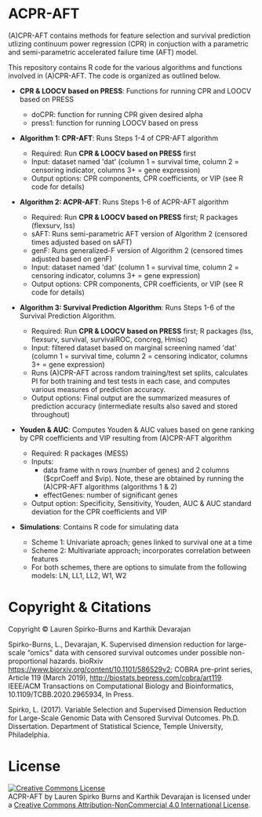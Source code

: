 # ACPR-AFT
(A)CPR-AFT contains methods for feature selection and survival prediction utlizing continuum power regression (CPR) in conjuction with a parametric and semi-parametric accelerated failure time (AFT) model.

This repository contains R code for the various algorithms and functions involved in (A)CPR-AFT. The code is organized as outlined below.

* **CPR & LOOCV based on PRESS**: Functions for running CPR and LOOCV based on PRESS
  * doCPR: function for running CPR given desired alpha
  * press1: function for running LOOCV based on press
  
* **Algorithm 1: CPR-AFT**: Runs Steps 1-4 of CPR-AFT algorithm 
  * Required: Run **CPR & LOOCV based on PRESS** first
  * Input: dataset named 'dat' (column 1 = survival time, column 2 = censoring indicator, columns 3+ = gene expression)
  * Output options: CPR components, CPR coefficients, or VIP (see R code for details)

* **Algorithm 2: ACPR-AFT**: Runs Steps 1-6 of ACPR-AFT algorithm 
  * Required: Run **CPR & LOOCV based on PRESS** first; R packages (flexsurv, lss)
  * sAFT: Runs semi-parametric AFT version of Algorithm 2 (censored times adjusted based on sAFT)
  * genF: Runs generalized-F version of Algorithm 2 (censored times adjusted based on genF)
  * Input: dataset named 'dat' (column 1 = survival time, column 2 = censoring indicator, columns 3+ = gene expression)
  * Output options: CPR components, CPR coefficients, or VIP (see R code for details)

* **Algorithm 3: Survival Prediction Algorithm**: Runs Steps 1-6 of the Survival Prediction Algorithm.
  * Required: Run **CPR & LOOCV based on PRESS** first; R packages (lss, flexsurv, survival, survivalROC, concreg, Hmisc)
  * Input: filtered dataset based on marginal screening named 'dat' (column 1 = survival time, column 2 = censoring indicator, columns 3+ = gene expression)
  * Runs (A)CPR-AFT across random training/test set splits, calculates PI for both training and test tests in each case, and computes various measures of prediction accuracy.
  * Output options: Final output are the summarized measures of prediction accuracy (intermediate results also saved and stored throughout)

* **Youden & AUC**: Computes Youden & AUC values based on gene ranking by CPR coefficients and VIP resulting from (A)CPR-AFT algorithm
  * Required: R packages (MESS)
  * Inputs: 
    * data frame with n rows (number of genes) and 2 columns ($cprCoeff and $vip).  Note, these are obtained by running the (A)CPR-AFT algorithms (algorithms 1 & 2)
    * effectGenes: number of significant genes
  * Output option: Specificity, Sensitivity, Youden, AUC & AUC standard deviation for the CPR coefficients and VIP 

* **Simulations**: Contains R code for simulating data
  * Scheme 1: Univariate aproach; genes linked to survival one at a time
  * Scheme 2: Multivariate approach; incorporates correlation between features
  * For both schemes, there are options to simulate from the following models: LN, LL1, LL2, W1, W2

# Copyright & Citations
Copyright © Lauren Spirko-Burns and Karthik Devarajan 

Spirko-Burns, L., Devarajan, K. Supervised dimension reduction for large-scale “omics" data with censored survival outcomes under possible non-proportional hazards.  bioRxiv https://www.biorxiv.org/content/10.1101/586529v2; COBRA pre-print series, Article 119 (March 2019), http://biostats.bepress.com/cobra/art119. IEEE/ACM Transactions on Computational Biology and Bioinformatics, 10.1109/TCBB.2020.2965934, In Press.

Spirko, L. (2017). Variable Selection and Supervised Dimension Reduction for Large-Scale Genomic Data with Censored Survival Outcomes. Ph.D. Dissertation. Department of Statistical Science, Temple University, Philadelphia.

# License
<a rel="license" href="http://creativecommons.org/licenses/by-nc/4.0/"><img alt="Creative Commons License" style="border-width:0" src="https://i.creativecommons.org/l/by-nc/4.0/88x31.png" /></a><br /><span xmlns:dct="http://purl.org/dc/terms/" property="dct:title">ACPR-AFT</span> by <span xmlns:cc="http://creativecommons.org/ns#" property="cc:attributionName">Lauren Spirko Burns and Karthik Devarajan</span> is licensed under a <a rel="license" href="http://creativecommons.org/licenses/by-nc/4.0/">Creative Commons Attribution-NonCommercial 4.0 International License</a>.

# 
